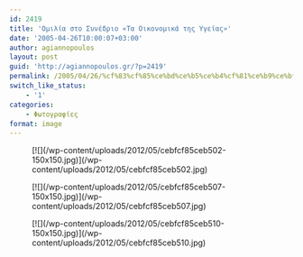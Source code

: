 ```yaml
---
id: 2419
title: 'Ομιλία στο Συνέδριο «Τα Οικονομικά της Υγείας»'
date: '2005-04-26T10:00:07+03:00'
author: agiannopoulos
layout: post
guid: 'http://agiannopoulos.gr/?p=2419'
permalink: /2005/04/26/%cf%83%cf%85%ce%bd%ce%b5%ce%b4%cf%81%ce%b9%ce%bf-%ce%bf%ce%b9%ce%ba%ce%bf%ce%bd%ce%bf%ce%bc%ce%b9%ce%ba%ce%b1-%cf%85%ce%b3%ce%b5%ce%b9%ce%b1%cf%82-%cf%86%cf%89%cf%84%ce%bf%ce%b3%cf%81%ce%b1%cf%86/
switch_like_status:
    - '1'
categories:
    - Φωτογραφίες
format: image
---
```


<div class="gallery galleryid-2419 gallery-columns-3 gallery-size-thumbnail" id="gallery-4"><figure class="gallery-item"><div class="gallery-icon landscape"> [![](/wp-content/uploads/2012/05/cebfcf85ceb502-150x150.jpg)](/wp-content/uploads/2012/05/cebfcf85ceb502.jpg) </div></figure><figure class="gallery-item"><div class="gallery-icon landscape"> [![](/wp-content/uploads/2012/05/cebfcf85ceb507-150x150.jpg)](/wp-content/uploads/2012/05/cebfcf85ceb507.jpg) </div></figure><figure class="gallery-item"><div class="gallery-icon landscape"> [![](/wp-content/uploads/2012/05/cebfcf85ceb510-150x150.jpg)](/wp-content/uploads/2012/05/cebfcf85ceb510.jpg) </div></figure> </div>